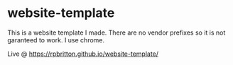 # website-template
This is a website template I made. There are no vendor prefixes so it is not garanteed to work. I use chrome.

Live @ https://rpbritton.github.io/website-template/
